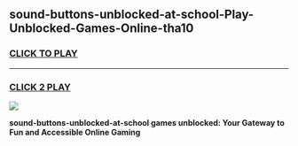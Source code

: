 
## sound-buttons-unblocked-at-school-Play-Unblocked-Games-Online-tha10
<h3>
<a href="https://premium76.site?title=sound-buttons-unblocked-at-school&ref=25A">CLICK TO PLAY</a></h3>
<hr>

<h3>
<a href="https://premium76.site?title=sound-buttons-unblocked-at-school&ref=25A">CLICK 2 PLAY</a>
  
</h3>

<a href="https://premium76.site?title=sound-buttons-unblocked-at-school&ref=25A"><img src="https://clearcache.store/games.png"></a>


**sound-buttons-unblocked-at-school games unblocked: Your Gateway to Fun and Accessible Online Gaming**
